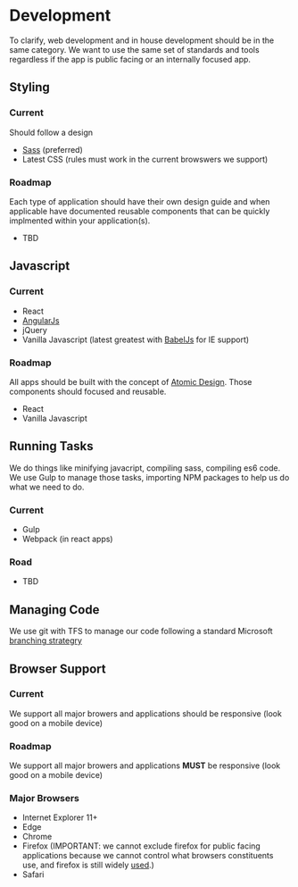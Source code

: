 # Development
To clarify, web development and in house development should be in the same category. We want to use the same set of standards and tools regardless if the app is public facing or an internally focused app.

## Styling

### Current
Should follow a design 

- [Sass](https://sass-lang.com/) (preferred)
- Latest CSS (rules must work in the current browswers we support)

### Roadmap
Each type of application should have their own design guide and when applicable have documented reusable components that can be quickly implmented within your application(s).

- TBD

## Javascript

### Current
- React
- [AngularJs](https://angularjs.org/)
- jQuery
- Vanilla Javascript (latest greatest with [BabelJs](https://babeljs.io/) for IE support)

### Roadmap
All apps should be built with the concept of [Atomic Design](http://bradfrost.com/blog/post/atomic-web-design/). Those components should focused and reusable.

- React
- Vanilla Javascript

## Running Tasks
We do things like minifying javacript, compiling sass, compiling es6 code. We use Gulp to manage those tasks, importing NPM packages to help us do what we need to do.

### Current
- Gulp
- Webpack (in react apps)

### Road
- TBD

## Managing Code
We use git with TFS to manage our code following a standard Microsoft [branching strategry](https://docs.microsoft.com/en-us/vsts/git/concepts/git-branching-guidance?view=vsts)

## Browser Support

### Current
We support all major browers and applications should be responsive (look good on a mobile device)

### Roadmap
We support all major browers and applications **MUST** be responsive (look good on a mobile device)

### Major Browsers
- Internet Explorer 11+
- Edge
- Chrome
- Firefox (IMPORTANT: we cannot exclude firefox for public facing applications because we cannot control what browsers constituents use, and firefox is still widely [used](https://www.stetic.com/market-share/browser/).)
- Safari
